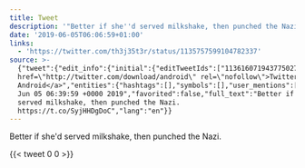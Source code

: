 ```yaml
---
title: Tweet
description: '"Better if she''d served milkshake, then punched the Nazi. "'
date: '2019-06-05T06:06:59+01:00'
links:
  - 'https://twitter.com/th3j35t3r/status/1135757599104782337'
source: >-
  {"tweet":{"edit_info":{"initial":{"editTweetIds":["1136160719437750272"],"editableUntil":"2019-06-05T07:39:59.016Z","editsRemaining":"5","isEditEligible":true}},"retweeted":false,"source":"<a
  href=\"http://twitter.com/download/android\" rel=\"nofollow\">Twitter for
  Android</a>","entities":{"hashtags":[],"symbols":[],"user_mentions":[],"urls":[{"url":"https://t.co/SyjHHDgDoC","expanded_url":"https://twitter.com/th3j35t3r/status/1135757599104782337","display_url":"twitter.com/th3j35t3r/stat…","indices":["57","80"]}]},"display_text_range":["0","80"],"favorite_count":"0","id_str":"1136160719437750272","truncated":false,"retweet_count":"0","id":"1136160719437750272","possibly_sensitive":false,"created_at":"Wed
  Jun 05 06:39:59 +0000 2019","favorited":false,"full_text":"Better if she'd
  served milkshake, then punched the Nazi.
  https://t.co/SyjHHDgDoC","lang":"en"}}
---
```

Better if she'd served milkshake, then punched the Nazi. 
    
{{< tweet 0 0 >}}
    
